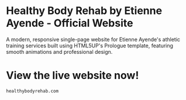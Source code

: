 # Healthy Body Rehab by Etienne Ayende - Official Website

A modern, responsive single-page website for Etienne Ayende's athletic training services built using HTML5UP's Prologue template, featuring smooth animations and professional design.

# View the live website now!
`healthybodyrehab.com`
